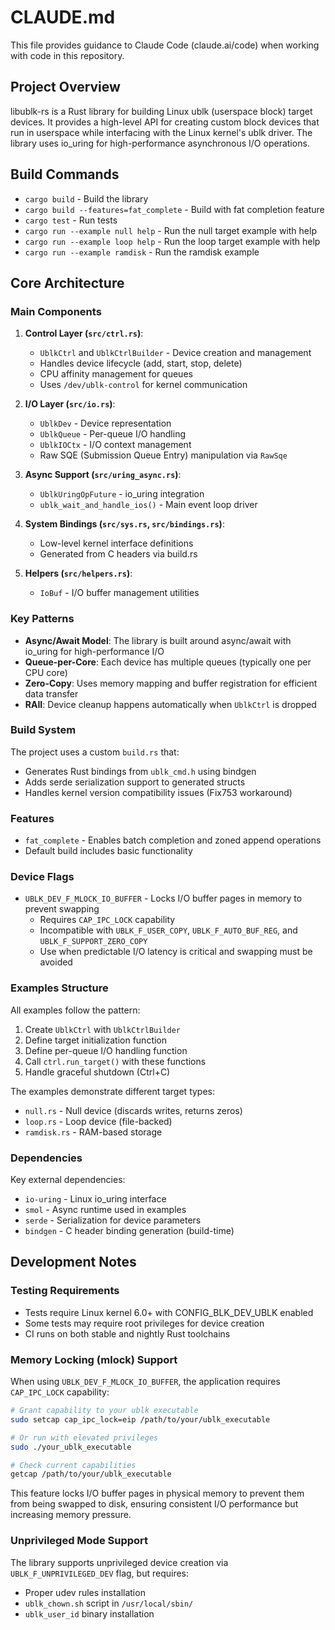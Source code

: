 # CLAUDE.md

This file provides guidance to Claude Code (claude.ai/code) when working with code in this repository.

## Project Overview

libublk-rs is a Rust library for building Linux ublk (userspace block) target devices. It provides a high-level API for creating custom block devices that run in userspace while interfacing with the Linux kernel's ublk driver. The library uses io_uring for high-performance asynchronous I/O operations.

## Build Commands

- `cargo build` - Build the library
- `cargo build --features=fat_complete` - Build with fat completion feature
- `cargo test` - Run tests
- `cargo run --example null help` - Run the null target example with help
- `cargo run --example loop help` - Run the loop target example with help
- `cargo run --example ramdisk` - Run the ramdisk example

## Core Architecture

### Main Components

1. **Control Layer (`src/ctrl.rs`)**: 
   - `UblkCtrl` and `UblkCtrlBuilder` - Device creation and management
   - Handles device lifecycle (add, start, stop, delete)
   - CPU affinity management for queues
   - Uses `/dev/ublk-control` for kernel communication

2. **I/O Layer (`src/io.rs`)**:
   - `UblkDev` - Device representation
   - `UblkQueue` - Per-queue I/O handling
   - `UblkIOCtx` - I/O context management
   - Raw SQE (Submission Queue Entry) manipulation via `RawSqe`

3. **Async Support (`src/uring_async.rs`)**:
   - `UblkUringOpFuture` - io_uring integration
   - `ublk_wait_and_handle_ios()` - Main event loop driver

4. **System Bindings (`src/sys.rs`, `src/bindings.rs`)**:
   - Low-level kernel interface definitions
   - Generated from C headers via build.rs

5. **Helpers (`src/helpers.rs`)**:
   - `IoBuf` - I/O buffer management utilities

### Key Patterns

- **Async/Await Model**: The library is built around async/await with io_uring for high-performance I/O
- **Queue-per-Core**: Each device has multiple queues (typically one per CPU core)
- **Zero-Copy**: Uses memory mapping and buffer registration for efficient data transfer
- **RAII**: Device cleanup happens automatically when `UblkCtrl` is dropped

### Build System

The project uses a custom `build.rs` that:
- Generates Rust bindings from `ublk_cmd.h` using bindgen
- Adds serde serialization support to generated structs
- Handles kernel version compatibility issues (Fix753 workaround)

### Features

- `fat_complete` - Enables batch completion and zoned append operations
- Default build includes basic functionality

### Device Flags

- `UBLK_DEV_F_MLOCK_IO_BUFFER` - Locks I/O buffer pages in memory to prevent swapping
  - Requires `CAP_IPC_LOCK` capability
  - Incompatible with `UBLK_F_USER_COPY`, `UBLK_F_AUTO_BUF_REG`, and `UBLK_F_SUPPORT_ZERO_COPY`
  - Use when predictable I/O latency is critical and swapping must be avoided

### Examples Structure

All examples follow the pattern:
1. Create `UblkCtrl` with `UblkCtrlBuilder`
2. Define target initialization function
3. Define per-queue I/O handling function 
4. Call `ctrl.run_target()` with these functions
5. Handle graceful shutdown (Ctrl+C)

The examples demonstrate different target types:
- `null.rs` - Null device (discards writes, returns zeros)
- `loop.rs` - Loop device (file-backed)
- `ramdisk.rs` - RAM-based storage

### Dependencies

Key external dependencies:
- `io-uring` - Linux io_uring interface
- `smol` - Async runtime used in examples
- `serde` - Serialization for device parameters
- `bindgen` - C header binding generation (build-time)

## Development Notes

### Testing Requirements

- Tests require Linux kernel 6.0+ with CONFIG_BLK_DEV_UBLK enabled
- Some tests may require root privileges for device creation
- CI runs on both stable and nightly Rust toolchains

### Memory Locking (mlock) Support

When using `UBLK_DEV_F_MLOCK_IO_BUFFER`, the application requires `CAP_IPC_LOCK` capability:

```bash
# Grant capability to your ublk executable
sudo setcap cap_ipc_lock=eip /path/to/your/ublk_executable

# Or run with elevated privileges
sudo ./your_ublk_executable

# Check current capabilities
getcap /path/to/your/ublk_executable
```

This feature locks I/O buffer pages in physical memory to prevent them from being swapped to disk, ensuring consistent I/O performance but increasing memory pressure.

### Unprivileged Mode Support

The library supports unprivileged device creation via `UBLK_F_UNPRIVILEGED_DEV` flag, but requires:
- Proper udev rules installation
- `ublk_chown.sh` script in `/usr/local/sbin/`
- `ublk_user_id` binary installation